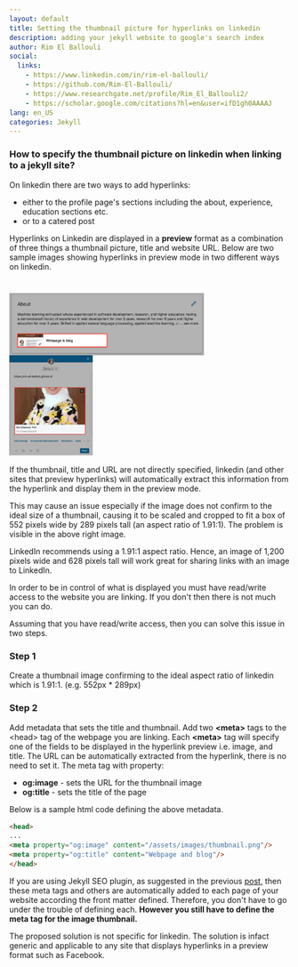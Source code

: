 ```yaml
---
layout: default
title: Setting the thumbnail picture for hyperlinks on linkedin
description: adding your jekyll website to google's search index
author: Rim El Ballouli
social:
  links:
    - https://www.linkedin.com/in/rim-el-ballouli/
    - https://github.com/Rim-El-Ballouli/
    - https://www.researchgate.net/profile/Rim_El_Ballouli2/
    - https://scholar.google.com/citations?hl=en&user=ifD1gh0AAAAJ
lang: en_US
categories: Jekyll
---
```


### How to specify the thumbnail picture on linkedin when linking to a jekyll site?

On linkedin there are two ways to add hyperlinks:

* either to the profile page's sections including the about, experience, education sections etc.
* or to a catered post  

Hyperlinks on Linkedin are displayed in a **preview** format as a combination of three things a thumbnail picture, 
title and website URL. Below are two sample images showing hyperlinks in preview mode in two different ways on linkedin.

<img src="/assets/images/profilepreview.png" width="350" style="float:left;margin-right:10px;margin-top:25px">

<img src="/assets/images/postpreview.png" width="150" style>

If the thumbnail, title and URL are not directly specified, linkedin (and other sites that preview hyperlinks) will automatically 
extract this information from the hyperlink and display them in the preview mode. 

This may cause an issue especially if the image does not confirm to the ideal size of a thumbnail, causing it to be scaled 
and cropped to fit a box of 552 pixels wide by 289 pixels tall (an aspect ratio of 1.91:1). 
The problem is visible in the above right image.

LinkedIn recommends using a 1.91:1 aspect ratio. Hence, an image of 1,200 pixels wide and 628 pixels tall will work great for sharing 
links with an image to LinkedIn.

In order to be in control of what is displayed you must have read/write access to the website you are linking. 
If you don't then there is not much you can do.

Assuming that you have read/write access, then you can solve this issue in two steps.

### Step 1
Create a thumbnail image confirming to the ideal aspect ratio of linkedin which is 1.91:1. (e.g.  552px * 289px)

### Step 2
Add metadata that sets the title and thumbnail. Add two **\<meta>** tags 
to the \<head> tag of the webpage you are linking. Each **\<meta>** tag will specify one of the fields to be displayed in 
the hyperlink preview i.e. image, and title. The URL can be automatically extracted from the hyperlink, there is no need to set it.
The meta tag with property: 

* **og:image** - sets the URL for the thumbnail image 
* **og:title** - sets the title of the page

Below is a sample html code defining the above metadata.

```html
<head> 
...
<meta property="og:image" content="/assets/images/thumbnail.png"/>
<meta property="og:title" content="Webpage and blog"/>
</head>
```
If you are using Jekyll SEO plugin, as suggested in the previous [post](https://rim-el-ballouli.github.io/blog/jekyll/2019/08/10/seo.html), 
 then these meta tags and others are automatically added to each page of your website according the front matter defined. 
 Therefore, you don't have to go under the trouble of defining each. **However you still have to define the meta tag for the image thumbnail.** 
 
 <p class="note"> The proposed solution is not specific for linkedin. The solution is infact generic and applicable 
 to any site that displays hyperlinks in a preview format such as Facebook.</p> 
 